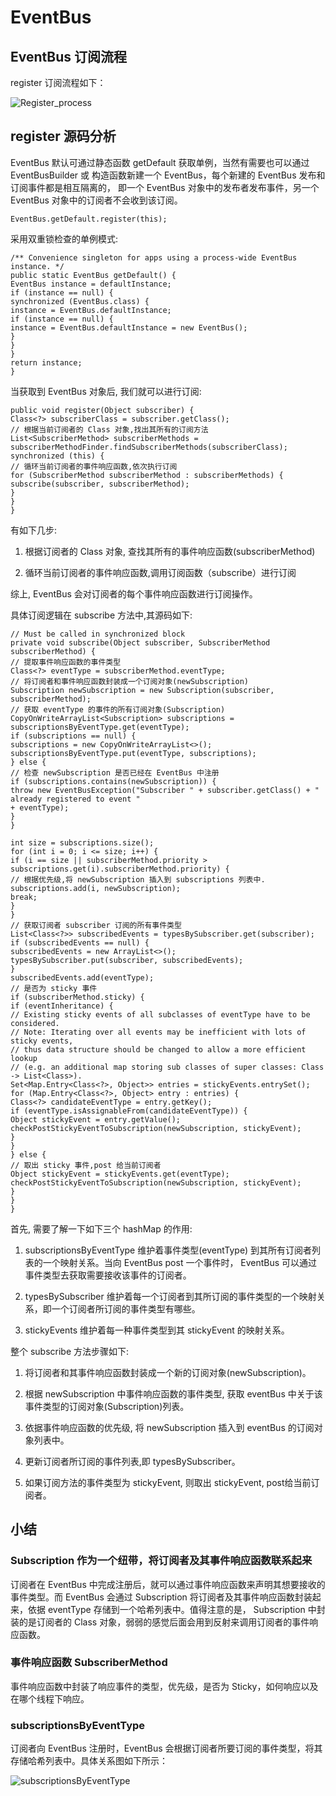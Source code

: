 # EventBus

## EventBus 订阅流程

register 订阅流程如下：

![Register_process](https://github.com/xianfeng92/Awsome-Android/blob/master/images/Register_process.png)

## register 源码分析

EventBus 默认可通过静态函数 getDefault 获取单例，当然有需要也可以通过 EventBusBuilder 或 构造函数新建一个 EventBus，每个新建的 EventBus 发布和订阅事件都是相互隔离的，
即一个 EventBus 对象中的发布者发布事件，另一个 EventBus 对象中的订阅者不会收到该订阅。

```
EventBus.getDefault.register(this);
```

采用双重锁检查的单例模式:

```
/** Convenience singleton for apps using a process-wide EventBus instance. */
public static EventBus getDefault() {
EventBus instance = defaultInstance;
if (instance == null) {
synchronized (EventBus.class) {
instance = EventBus.defaultInstance;
if (instance == null) {
instance = EventBus.defaultInstance = new EventBus();
}
}
}
return instance;
}
```

当获取到 EventBus 对象后, 我们就可以进行订阅:

```
public void register(Object subscriber) {
Class<?> subscriberClass = subscriber.getClass();
// 根据当前订阅者的 Class 对象,找出其所有的订阅方法
List<SubscriberMethod> subscriberMethods = subscriberMethodFinder.findSubscriberMethods(subscriberClass);
synchronized (this) {
// 循环当前订阅者的事件响应函数,依次执行订阅
for (SubscriberMethod subscriberMethod : subscriberMethods) {
subscribe(subscriber, subscriberMethod);
}
}
}
```
有如下几步:

1. 根据订阅者的 Class 对象, 查找其所有的事件响应函数(subscriberMethod)

2. 循环当前订阅者的事件响应函数,调用订阅函数（subscribe）进行订阅

综上, EventBus 会对订阅者的每个事件响应函数进行订阅操作。

具体订阅逻辑在 subscribe 方法中,其源码如下:

```
// Must be called in synchronized block
private void subscribe(Object subscriber, SubscriberMethod subscriberMethod) {
// 提取事件响应函数的事件类型
Class<?> eventType = subscriberMethod.eventType;
// 将订阅者和事件响应函数封装成一个订阅对象(newSubscription)
Subscription newSubscription = new Subscription(subscriber, subscriberMethod);
// 获取 eventType 的事件的所有订阅对象(Subscription)
CopyOnWriteArrayList<Subscription> subscriptions = subscriptionsByEventType.get(eventType);
if (subscriptions == null) {
subscriptions = new CopyOnWriteArrayList<>();
subscriptionsByEventType.put(eventType, subscriptions);
} else {
// 检查 newSubscription 是否已经在 EventBus 中注册
if (subscriptions.contains(newSubscription)) {
throw new EventBusException("Subscriber " + subscriber.getClass() + " already registered to event "
+ eventType);
}
}

int size = subscriptions.size();
for (int i = 0; i <= size; i++) {
if (i == size || subscriberMethod.priority > subscriptions.get(i).subscriberMethod.priority) {
// 根据优先级,将 newSubscription 插入到 subscriptions 列表中.
subscriptions.add(i, newSubscription);
break;
}
}
// 获取订阅者 subscriber 订阅的所有事件类型
List<Class<?>> subscribedEvents = typesBySubscriber.get(subscriber);
if (subscribedEvents == null) {
subscribedEvents = new ArrayList<>();
typesBySubscriber.put(subscriber, subscribedEvents);
}
subscribedEvents.add(eventType);
// 是否为 sticky 事件
if (subscriberMethod.sticky) {
if (eventInheritance) {
// Existing sticky events of all subclasses of eventType have to be considered.
// Note: Iterating over all events may be inefficient with lots of sticky events,
// thus data structure should be changed to allow a more efficient lookup
// (e.g. an additional map storing sub classes of super classes: Class -> List<Class>).
Set<Map.Entry<Class<?>, Object>> entries = stickyEvents.entrySet();
for (Map.Entry<Class<?>, Object> entry : entries) {
Class<?> candidateEventType = entry.getKey();
if (eventType.isAssignableFrom(candidateEventType)) {
Object stickyEvent = entry.getValue();
checkPostStickyEventToSubscription(newSubscription, stickyEvent);
}
}
} else {
// 取出 sticky 事件,post 给当前订阅者
Object stickyEvent = stickyEvents.get(eventType);
checkPostStickyEventToSubscription(newSubscription, stickyEvent);
}
}
}
```
首先, 需要了解一下如下三个 hashMap 的作用:

1. subscriptionsByEventType 维护着事件类型(eventType) 到其所有订阅者列表的一个映射关系。当向 EventBus post 一个事件时，
   EventBus 可以通过事件类型去获取需要接收该事件的订阅者。

2. typesBySubscriber 维护着每一个订阅者到其所订阅的事件类型的一个映射关系，即一个订阅者所订阅的事件类型有哪些。

3. stickyEvents 维护着每一种事件类型到其 stickyEvent 的映射关系。

整个 subscribe 方法步骤如下:

1. 将订阅者和其事件响应函数封装成一个新的订阅对象(newSubscription)。

2. 根据 newSubscription 中事件响应函数的事件类型, 获取 eventBus 中关于该事件类型的订阅对象(Subscription)列表。

3. 依据事件响应函数的优先级, 将 newSubscription 插入到 eventBus 的订阅对象列表中。

4. 更新订阅者所订阅的事件列表,即 typesBySubscriber。

5. 如果订阅方法的事件类型为 stickyEvent, 则取出 stickyEvent,  post给当前订阅者。

## 小结

### Subscription 作为一个纽带，将订阅者及其事件响应函数联系起来

订阅者在 EventBus 中完成注册后，就可以通过事件响应函数来声明其想要接收的事件类型。而 EventBus 会通过
Subscription 将订阅者及其事件响应函数封装起来，依据 eventType 存储到一个哈希列表中。值得注意的是，
Subscription 中封装的是订阅者的 Class 对象，弱弱的感觉后面会用到反射来调用订阅者的事件响应函数。

### 事件响应函数 SubscriberMethod

事件响应函数中封装了响应事件的类型，优先级，是否为 Sticky，如何响应以及在哪个线程下响应。

### subscriptionsByEventType

订阅者向 EventBus 注册时，EventBus 会根据订阅者所要订阅的事件类型，将其存储哈希列表中。具体关系图如下所示：


![subscriptionsByEventType](https://github.com/xianfeng92/Awsome-Android/blob/master/images/subscriptionsByEventType.png)




















